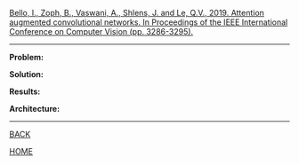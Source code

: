 [Bello, I., Zoph, B., Vaswani, A., Shlens, J. and Le, Q.V., 2019. Attention augmented convolutional networks. In Proceedings of the IEEE International Conference on Computer Vision (pp. 3286-3295).](https://arxiv.org/pdf/1904.09925.pdf)

---

**Problem:**

**Solution:**

**Results:**

**Architecture:**

---

[BACK](../index.md)

[HOME](../../../index.md)